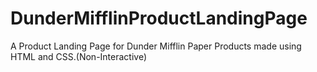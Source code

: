# DunderMifflinProductLandingPage
A Product Landing Page for Dunder Mifflin Paper Products made using HTML and CSS.(Non-Interactive)
